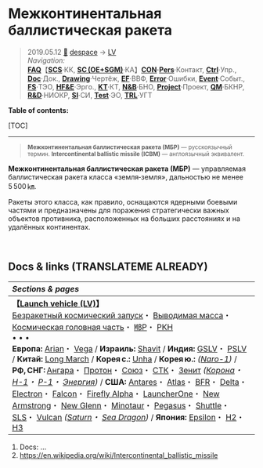 # Межконтинентальная баллистическая ракета
> 2019.05.12 [🚀](../../index/index.md) [despace](index.md) → [LV](lv.md)  
> *Navigation:*  
> **[FAQ](faq.md)**【**[SCS](scs.md)**·КК, **[SC (OE+SGM)](sc.md)**·КА】**[CON](contact.md)·[Pers](person.md)**·Контакт, **[Ctrl](control.md)**·Упр., **[Doc](doc.md)**·Док., **[Drawing](drawing.md)**·Чертёж, **[EF](ef.md)**·ВВФ, **[Error](error.md)**·Ошибки, **[Event](event.md)**·Событ., **[FS](fs.md)**·ТЭО, **[HF&E](hfe.md)**·Эрго., **[KT](kt.md)**·КТ, **[N&B](nnb.md)**·БНО, **[Project](project.md)**·Проект, **[QM](qm.md)**·БКНР, **[R&D](rnd.md)**·НИОКР, **[SI](si.md)**·СИ, **[Test](test.md)**·ЭО, **[TRL](trl.md)**·УГТ

**Table of contents:**

[TOC]

---

> <small>**Межконтинентальная баллистическая ракета (МБР)** — русскоязычный термин. **Intercontinental ballistic missile (ICBM)** — англоязычный эквивалент.</small>

**Межконтинентальная баллистическая ракета (МБР)** — управляемая баллистическая ракета класса «земля‑земля», дальностью не менее 5 500 ㎞.

Ракеты этого класса, как правило, оснащаются ядерными боевыми частями и предназначены для поражения стратегически важных объектов противника, расположенных на больших расстояниях и на удалённых континентах.



<p style="page-break-after:always"> </p>

## Docs & links (TRANSLATEME ALREADY)
|*Sections & pages*|
|:-|
|**【[Launch vehicle (LV)](lv.md)】**<br> [Безракетный космический запуск](nrs.md)・ [Выводимая масса](throw_weight.md)・ [Космическая головная часть](lv.md)・ [㎆Р](icbm.md)・ [РКН](lv.md)<br>• • •<br> **Европа:**  [Arian](arian.md)・ [Vega](vega.md) / **Израиль:** [Shavit](shavit.md) / **Индия:** [GSLV](gslv.md)・ [PSLV](pslv.md) / **Китай:** [Long March](long_march.md) / **Корея с.:** [Unha](unha.md) / **Корея ю.:** *([Naro-1](naro_1.md))* / **РФ, СНГ:** [Ангара](angara.md)・ [Протон](proton.md)・ [Союз](soyuz.md)・ [СТК](yenisei.md)・ [Зенит](zenit.md) *([Корона](korona.md)・ [Н-1](n_1.md)・ [Р-1](r_7.md)・ [Энергия](energia.md))* / **США:** [Antares](antares.md)・ [Atlas](atlas.md)・ [BFR](bfr.md)・ [Delta](delta.md)・ [Electron](electron.md)・ [Falcon](falcon.md)・ [Firefly Alpha](firefly_alpha.md)・ [LauncherOne](launcherone.md)・ [New Armstrong](new_armstrong.md)・ [New Glenn](new_glenn.md)・ [Minotaur](minotaur.md)・ [Pegasus](pegasus.md)・ [Shuttle](shuttle.md)・ [SLS](sls.md)・ [Vulcan](vulcan.md) *([Saturn](saturn_lv.md)・ [Sea Dragon](sea_dragon.md))* / **Япония:** [Epsilon](epsilon.md)・ [H2](h2.md)・ [H3](h3.md)|

   1. Docs: …
   1. <https://en.wikipedia.org/wiki/Intercontinental_ballistic_missile>
